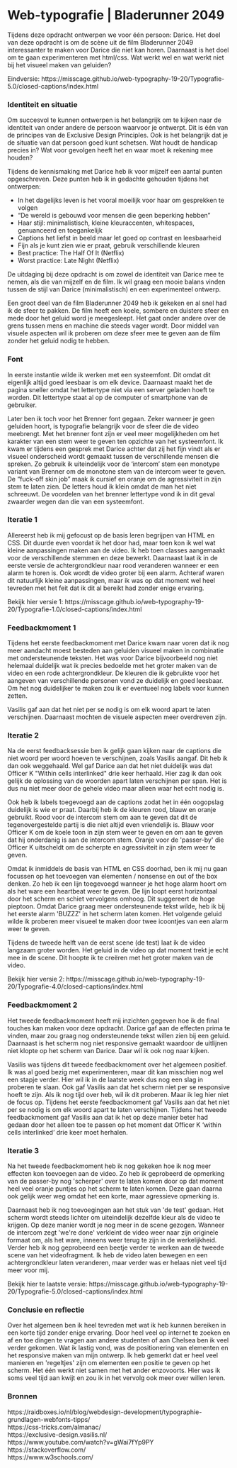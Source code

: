 <h1> Web-typografie | Bladerunner 2049 </h1>

<p>Tijdens deze opdracht ontwerpen we voor één persoon: Darice. Het doel van deze opdracht is om de scène uit de film Bladerunner 2049 interessanter te maken voor Darice die niet kan horen. Daarnaast is het doel om te gaan experimenteren met html/css. Wat werkt wel en wat werkt niet bij het visueel maken van geluiden?</p>

<p>Eindversie: https://misscage.github.io/web-typography-19-20/Typografie-5.0/closed-captions/index.html</p>

<h3>Identiteit en situatie</h3>
<p>Om succesvol te kunnen ontwerpen is het belangrijk om te kijken naar de identiteit van onder andere de persoon waarvoor je ontwerpt. Dit is één van de principes van de Exclusive Design Principles. Ook is het belangrijk dat je de situatie van dat persoon goed kunt schetsen. Wat houdt de handicap precies in? Wat voor gevolgen heeft het en waar moet ik rekening mee houden?</p> 

<p>Tijdens de kennismaking met Darice heb ik voor mijzelf een aantal punten opgeschreven. Deze punten heb ik in gedachte gehouden tijdens het ontwerpen:
<ul>
  <li>In het dagelijks leven is het vooral moeilijk voor haar om gesprekken te volgen</li>
  <li>“De wereld is gebouwd voor mensen die geen beperking hebben”</li>
  <li>Haar stijl: minimalistisch, kleine kleuraccenten, whitespaces, genuanceerd en toegankelijk</li>
  <li>Captions het liefst in beeld maar let goed op contrast en leesbaarheid</li>
  <li>Fijn als je kunt zien wie er praat, gebruik verschillende kleuren</li>
  <li>Best practice: The Half Of It (Netflix)</li>
  <li>Worst practice: Late Night (Netflix)</li>
 </ul></p>

<p>De uitdaging bij deze opdracht is om zowel de identiteit van Darice mee te nemen, als die van mijzelf en de film. Ik wil graag een mooie balans vinden tussen de stijl van Darice (minimalistisch) en een experimenteel ontwerp.</p>

<p>Een groot deel van de film Bladerunner 2049 heb ik gekeken en al snel had ik de sfeer te pakken. De film heeft een koele, sombere en duistere sfeer en mede door het geluid word je meegesleept. Het gaat onder andere over de grens tussen mens en machine die steeds vager wordt. Door middel van visuele aspecten wil ik proberen om deze sfeer mee te geven aan de film zonder het geluid nodig te hebben.</p>

<h3>Font</h3>
<p>In eerste instantie wilde ik werken met een systeemfont. Dit omdat dit eigenlijk altijd goed leesbaar is om elk device. Daarnaast maakt het de pagina sneller omdat het lettertype niet via een server geladen hoeft te worden. Dit lettertype staat al op de computer of smartphone van de gebruiker.</p>

<p>Later ben ik toch voor het Brenner font gegaan. Zeker wanneer je geen geluiden hoort, is typografie belangrijk voor de sfeer die de video meebrengt. Met het brenner font zijn er veel meer mogelijkheden om het karakter van een stem weer te geven ten opzichte van het systeemfont. Ik kwam er tijdens een gesprek met Darice achter dat zij het fijn vindt als er visueel onderscheid wordt gemaakt tussen de verschillende mensen die spreken. Zo gebruik ik uiteindelijk voor de ‘intercom’ stem een monotype variant van Brenner om de monotone stem van de intercom weer te geven. De “fuck-off skin job” maak ik cursief en oranje om de agressiviteit in zijn stem te laten zien. De letters houd ik klein omdat de man het niet schreeuwt. De voordelen van het brenner lettertype vond ik in dit geval zwaarder wegen dan die van een systeemfont.</p>

<h3>Iteratie 1</h3>
<p>Allereerst heb ik mij gefocust op de basis leren begrijpen van HTML en CSS. Dit duurde even voordat ik het door had, maar toen kon ik wel wat kleine aanpassingen maken aan de video. Ik heb toen classes aangemaakt voor de verschillende stemmen en deze bewerkt. Daarnaast laat ik in de eerste versie de achtergrondkleur naar rood veranderen wanneer er een alarm te horen is. Ook wordt de video groter bij een alarm. Achteraf waren dit natuurlijk kleine aanpassingen, maar ik was op dat moment wel heel tevreden met het feit dat ik dit al bereikt had zonder enige ervaring.</p>

<p>Bekijk hier versie 1: https://misscage.github.io/web-typography-19-20/Typografie-1.0/closed-captions/index.html</p>

<h3>Feedbackmoment 1</h3>
<p>Tijdens het eerste feedbackmoment met Darice kwam naar voren dat ik nog meer aandacht moest besteden aan geluiden visueel maken in combinatie met ondersteunende teksten. Het was voor Darice bijvoorbeeld nog niet helemaal duidelijk wat ik precies bedoelde met het groter maken van de video en een rode achtergrondkleur. De kleuren die ik gebruikte voor het aangeven van verschillende personen vond ze duidelijk en goed leesbaar. Om het nog duidelijker te maken zou ik er eventueel nog labels voor kunnen zetten.</p>

<p>Vasilis gaf aan dat het niet per se nodig is om elk woord apart te laten verschijnen. Daarnaast mochten de visuele aspecten meer overdreven zijn.</p>

<h3>Iteratie 2</h3>
<p>Na de eerst feedbacksessie ben ik gelijk gaan kijken naar de captions die niet woord per woord hoeven te verschijnen, zoals Vasilis aangaf. Dit heb ik dan ook weggehaald. Wel gaf Darice aan dat het niet duidelijk was dat Officer K "Within cells interlinked" drie keer herhaald. Hier zag ik dan ook gelijk de oplossing van de woorden apart laten verschijnen per span. Het is dus nu niet meer door de gehele video maar alleen waar het echt nodig is.</p>

<p>Ook heb ik labels toegevoegd aan de captions zodat het in één oogopslag duidelijk is wie er praat. Daarbij heb ik de kleuren rood, blauw en oranje gebruikt. Rood voor de intercom stem om aan te geven dat dit de tegenovergestelde partij is die niet altijd even vriendelijk is. Blauw voor Officer K om de koele toon in zijn stem weer te geven en om aan te geven dat hij onderdanig is aan de intercom stem. Oranje voor de 'passer-by' die Officer K uitscheldt om de scherpte en agressiviteit in zijn stem weer te geven.</p>

<p>Omdat ik inmiddels de basis van HTML en CSS doorhad, ben ik mij nu gaan focussen op het toevoegen van elementen / nonsense en out of the box denken. Zo heb ik een lijn toegevoegd wanneer je het hoge alarm hoort om als het ware een heartbeat weer te geven. De lijn loopt eerst horizontaal door het scherm en schiet vervolgens omhoog. Dit suggereert de hoge pieptoon. Omdat Darice graag meer ondersteunende tekst wilde, heb ik bij het eerste alarm 'BUZZZ' in het scherm laten komen. Het volgende geluid wilde ik proberen meer visueel te maken door twee icoontjes van een alarm weer te geven.</p>

<p>Tijdens de tweede helft van de eerst scene (de test) laat ik de video langzaam groter worden. Het geluid in de video op dat moment trekt je echt mee in de scene. Dit hoopte ik te creëren met het groter maken van de video.</p>

<p>Bekijk hier versie 2: https://misscage.github.io/web-typography-19-20/Typografie-4.0/closed-captions/index.html</p>

<h3>Feedbackmoment 2</h3>
<p>Het tweede feedbackmoment heeft mij inzichten gegeven hoe ik de final touches kan maken voor deze opdracht. Darice gaf aan de effecten prima te vinden, maar zou graag nog ondersteunende tekst willen zien bij een geluid. Daarnaast is het scherm nog niet responsive gemaakt waardoor de uitlijnen niet klopte op het scherm van Darice. Daar wil ik ook nog naar kijken.</p>

<p>Vasilis was tijdens dit tweede feedbackmoment over het algemeen positief. Ik was al goed bezig met experimenteren, maar dit kan misschien nog wel een stapje verder. Hier wil ik in de laatste week dus nog een slag in proberen te slaan. Ook gaf Vasilis aan dat het scherm niet per se responsive hoeft te zijn. Als ik nog tijd over heb, wil ik dit proberen. Maar ik leg hier niet de focus op. Tijdens het eerste feedbackmoment gaf Vasilis aan dat het niet per se nodig is om elk woord apart te laten verschijnen. Tijdens het tweede feedbackmoment gaf Vasilis aan dat ik het op deze manier beter had gedaan door het alleen toe te passen op het moment dat Officer K ‘within cells interlinked’ drie keer moet herhalen.</p>

<h3>Iteratie 3</h3>
<p>Na het tweede feedbackmoment heb ik nog gekeken hoe ik nog meer effecten kon toevoegen aan de video. Zo heb ik geprobeerd de opmerking van de passer-by nog 'scherper' over te laten komen door op dat moment heel veel oranje puntjes op het scherm te laten komen. Deze gaan daarna ook gelijk weer weg omdat het een korte, maar agressieve opmerking is.</p>

<p>Daarnaast heb ik nog toevoegingen aan het stuk van 'de test' gedaan. Het scherm wordt steeds lichter om uiteindelijk dezelfde kleur als de video te krijgen. Op deze manier wordt je nog meer in de scene gezogen. Wanneer de intercom zegt 'we're done' verkleint de video weer naar zijn originele formaat om, als het ware, inneens weer terug te zijn in de werkelijkheid. Verder heb ik nog geprobeerd een beetje verder te werken aan de tweede scene van het videofragment. Ik heb de video laten bewegen en een achtergrondkleur laten veranderen, maar verder was er helaas niet veel tijd meer voor mij.</p>

<p>Bekijk hier te laatste versie: https://misscage.github.io/web-typography-19-20/Typografie-5.0/closed-captions/index.html</p>

<h3>Conclusie en reflectie</h3>
<p>Over het algemeen ben ik heel tevreden met wat ik heb kunnen bereiken in een korte tijd zonder enige ervaring. Door heel veel op internet te zoeken en af en toe dingen te vragen aan andere studenten of aan Chelsea ben ik veel verder gekomen. Wat ik lastig vond, was de positionering van elementen en het responsive maken van mijn ontwerp. Ik heb gemerkt dat er heel veel manieren en 'regeltjes' zijn om elementen een positie te geven op het scherm. Het één werkt niet samen met het ander enzovoorts. Hier was ik soms veel tijd aan kwijt en zou ik in het vervolg ook meer over willen leren.</p>

<h3>Bronnen</h3>
https://raidboxes.io/nl/blog/webdesign-development/typographie-grundlagen-webfonts-tipps/<br>
https://css-tricks.com/almanac/<br>
https://exclusive-design.vasilis.nl/<br>
https://www.youtube.com/watch?v=gWai7fYp9PY<br>
https://stackoverflow.com/<br>
https://www.w3schools.com/<br>
